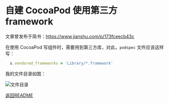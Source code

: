 # 自建 CocoaPod 使用第三方 framework

文章曾发布于简书：https://www.jianshu.com/p/173fceecb43c

在使用 CocoaPod 写组件时，需要用到第三方库，对此，`podspec` 文件应该这样写：

```ruby
  s.vendored_frameworks = 'Library/*.framework'
```

我的文件目录如图：

![文件目录](https://upload-images.jianshu.io/upload_images/187394-27d6e71e2ebffbc5.png?imageMogr2/auto-orient/strip%7CimageView2/2/w/1240)

[返回README](https://github.com/RadioHeadach/iOS-Dev-Articles)